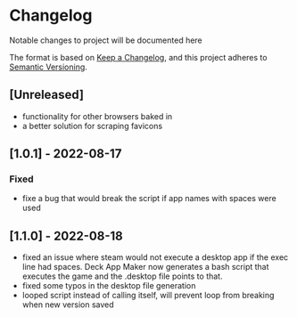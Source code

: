# Changelog
Notable changes to project will be documented here

The format is based on [Keep a Changelog](https://keepachangelog.com/en/1.0.0/),
and this project adheres to [Semantic Versioning](https://semver.org/spec/v2.0.0.html).

## [Unreleased]
- functionality for other browsers baked in
- a better solution for scraping favicons

## [1.0.1] - 2022-08-17
### Fixed
- fixe a bug that would break the script if app names with spaces were used
## [1.1.0] - 2022-08-18
- fixed an issue where steam would not execute a desktop app if the exec line had spaces. Deck App Maker now generates a bash script that executes the game and the .desktop file points to that.
- fixed some typos in the desktop file generation
- looped script instead of calling itself, will prevent loop from breaking when new version saved
